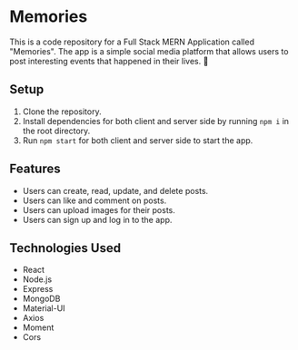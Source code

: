 # Memories

This is a code repository for a Full Stack MERN Application called "Memories". The app is a simple social media platform that allows users to post interesting events that happened in their lives. 🌟

## Setup

1. Clone the repository.
2. Install dependencies for both client and server side by running `npm i` in the root directory.
3. Run `npm start` for both client and server side to start the app.

## Features

- Users can create, read, update, and delete posts.
- Users can like and comment on posts.
- Users can upload images for their posts.
- Users can sign up and log in to the app.

## Technologies Used

- React
- Node.js
- Express
- MongoDB
- Material-UI
- Axios
- Moment
- Cors



